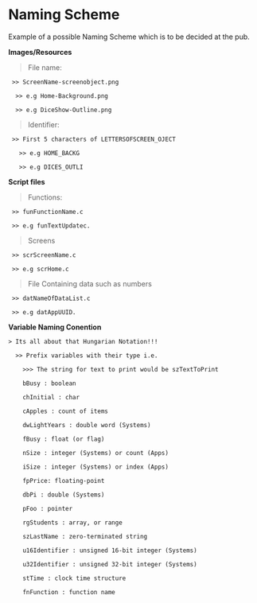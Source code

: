 # Naming Scheme
Example of a possible Naming Scheme which is to be decided at the pub.

**Images/Resources**

  > File name:
  
     >> ScreenName-screenobject.png
    
      >> e.g Home-Background.png
      
      >> e.g DiceShow-Outline.png
      
  > Identifier:
  
     >> First 5 characters of LETTERSOFSCREEN_OJECT
    
       >> e.g HOME_BACKG
    
       >> e.g DICES_OUTLI
      
 **Script files**

  > Functions:

     >> funFunctionName.c
    
     >> e.g funTextUpdatec.
  
  > Screens
  
     >> scrScreenName.c
    
     >> e.g scrHome.c
    
  > File Containing data such as numbers
  
     >> datNameOfDataList.c
    
     >> e.g datAppUUID.
   
**Variable Naming Conention**

    > Its all about that Hungarian Notation!!!
    
      >> Prefix variables with their type i.e.
      
        >>> The string for text to print would be szTextToPrint
        
        bBusy : boolean
        
        chInitial : char
        
        cApples : count of items
        
        dwLightYears : double word (Systems)
        
        fBusy : float (or flag)
        
        nSize : integer (Systems) or count (Apps)
        
        iSize : integer (Systems) or index (Apps)
        
        fpPrice: floating-point
        
        dbPi : double (Systems)
        
        pFoo : pointer
        
        rgStudents : array, or range
        
        szLastName : zero-terminated string
        
        u16Identifier : unsigned 16-bit integer (Systems)
        
        u32Identifier : unsigned 32-bit integer (Systems)
        
        stTime : clock time structure
        
        fnFunction : function name
